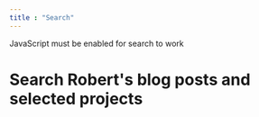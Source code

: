 ```yaml
---
title : "Search"
---
```


<noscript>JavaScript must be enabled for search to work</noscript>

# Search Robert's blog posts and selected projects

<link href="/pagefind/pagefind-ui.css" rel="stylesheet">

<script src="/pagefind/pagefind-ui.js" type="text/javascript"></script>

<search id="search"></search>

<script>
// Fetch the query "q" form the URL
function getQueryParam(name) {
  const urlParams = new URLSearchParams(window.location.search);
  return urlParams.get(name);
}

// When the page is loaded setup PageFindUI object.
window.addEventListener('DOMContentLoaded', (_event) => {
    const pagefindUI = new PagefindUI({
    element: "#search",
    showSubResults: true,
    highlightParam: "highlight",
    mergeIndex: [
      {
        bundlePath: "https://rsdoiel.github.io/pagefind",
        baseUrl: "/"
      },
      {
        bundlePath: "https://rsdoiel.github.io/shorthand/pagefind",
        baseUrl: "/shorthand/"
      },
      {
        bundlePath: "https://rsdoiel.github.io/pttk/pagefind",
        baseUrl: "/pttk/"
      },
      {
        bundlePath: "https://rsdoiel.github.io/skimmer/pagefind",
        baseUrl: "/skimmer/"
      },
      {
        bundlePath: "https://rsdoiel.github.io/scripttools/pagefind",
        baseUrl: "/scripttools/"
      },
      {
        bundlePath: "https://rsdoiel.github.io/fountain/pagefind",
        baseUrl: "/fountain/"
      },
      {
        bundlePath: "https://rsdoiel.github.io/osf/pagefind",
        baseUrl: "/osf/"
      },
      {
        bundlePath: "https://rsdoiel.github.io/fdx/pagefind",
        baseUrl: "/fdx/"
      },
      {
        bundlePath: "https://rsdoiel.github.io/stngo/pagefind",
        baseUrl: "/stngo/"
      },
      {
        bundlePath: "https://rsdoiel.github.io/opml/pagefind",
        baseUrl: "/opml/"
      },
      {
        bundlePath: "https://rsdoiel.github.io/commonMarkDoc/pagefind",
        baseUrl: "/commonMarkDoc/"
      },
      {
        bundlePath: "https://rsdoiel.github.io/BlogIt/pagefind",
        baseUrl: "/BlogIt/"
      }
    ]
  });
  
  const queryString = getQueryParam("q");
  if (queryString) {
    pagefindUI.triggerSearch(queryString);
  }
});
</script>
